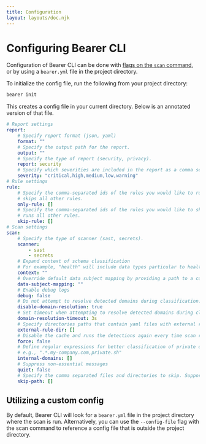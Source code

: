 ```yaml
---
title: Configuration
layout: layouts/doc.njk
---
```


# Configuring Bearer CLI

Configuration of Bearer CLI can be done with [flags on the `scan` command](/reference/commands/#scan), or by using a `bearer.yml` file in the project directory.

To initialize the config file, run the following from your project directory:

```bash
bearer init
```

This creates a config file in your current directory. Below is an annotated version of that file.

```yml
# Report settings
report:
    # Specify report format (json, yaml)
    format: ""
    # Specify the output path for the report.
    output: ""
    # Specify the type of report (security, privacy). 
    report: security
    # Specify which severities are included in the report as a comma separated string
    severity: "critical,high,medium,low,warning"
# Rule settings
rule:
    # Specify the comma-separated ids of the rules you would like to run; 
    # skips all other rules.
    only-rule: []
    # Specify the comma-separated ids of the rules you would like to skip; 
    # runs all other rules.
    skip-rule: []
# Scan settings
scan:
    # Specify the type of scanner (sast, secrets). 
    scanner:
        - sast
        - secrets
    # Expand context of schema classification 
    # For example, "health" will include data types particular to health
    context: ""
    # Override default data subject mapping by providing a path to a custom mapping JSON file
    data-subject-mapping: ""
    # Enable debug logs
    debug: false
    # Do not attempt to resolve detected domains during classification.
    disable-domain-resolution: true
    # Set timeout when attempting to resolve detected domains during classification.
    domain-resolution-timeout: 3s
    # Specify directories paths that contain yaml files with external rules configuration.
    external-rule-dir: []
    # Disable the cache and runs the detections again every time scan runs.
    force: false
    # Define regular expressions for better classification of private or unreachable domains
    # e.g., ".*.my-company.com,private.sh"
    internal-domains: []
    # Suppress non-essential messages
    quiet: false
    # Specify the comma separated files and directories to skip. Supports * syntax.
    skip-path: []
```

## Utilizing a custom config

By default, Bearer CLI will look for a `bearer.yml` file in the project directory where the scan is run. Alternatively, you can use the `--config-file` flag with the scan command to reference a config file that is outside the project directory.